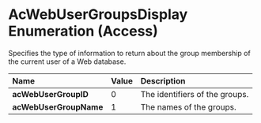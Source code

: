 
# AcWebUserGroupsDisplay Enumeration (Access)

Specifies the type of information to return about the group membership of the current user of a Web database.



|**Name**|**Value**|**Description**|
|:-----|:-----|:-----|
| **acWebUserGroupID**|0|The identifiers of the groups.|
| **acWebUserGroupName**|1|The names of the groups.|
